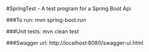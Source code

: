 #SpringTest - A test program for a Spring Boot Api

###To run: mvn spring-boot:run

###Unit tests: mvn clean test

###Swagger url: http://localhost:8080/swagger-ui.html

